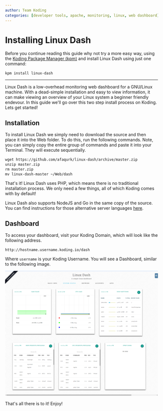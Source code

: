 ```yaml
---
author: Team Koding
categories: [developer tools, apache, monitoring, linux, web dashboard]
---
```


# Installing Linux Dash

Before you continue reading this guide why not try a more easy way, using the [Koding Package Manager (kpm)](http://learn.koding.com/guides/getting-started-kpm/) and install Linux Dash using just one command:

```
kpm install linux-dash
```

***

Linux Dash is a low-overhead monitoring web dashboard for a GNU/Linux
machine. With a dead-simple installation and easy to view information, it
can make viewing an overview of your Linux system a beginner friendly
endevour. In this guide we'll go over this two step install process on
Koding. Lets get started!

## Installation

To install Linux Dash we simply need to download the source and then
place it into the Web folder. To do this, run the following
commands. Note, you can simply copy the entire group of commands and
paste it into your Terminal. They will execute sequentially.

```
wget https://github.com/afaqurk/linux-dash/archive/master.zip
unzip master.zip
rm master.zip
mv linux-dash-master ~/Web/dash
```

That's it! Linux Dash uses PHP, which means there is no traditional
installation process. We only need a few things, all of which Koding
comes with by default!

Linux Dash also supports NodeJS and Go in the same copy of the source. You can find instructions for those alternative server languages [here](https://github.com/afaqurk/linux-dash).

## Dashboard

To access your dashboard, visit your Koding Domain, which will look like
the following address.

```
http://hostname.username.koding.io/dash
```

Where `username` is your Koding Username. You will see a Dashboard,
similar to the following image.

![Linux Dash](https://raw.githubusercontent.com/afaqurk/screenshots/master/linux-dash/system-status-full.png)

That's all there is to it! Enjoy!

[dash]: linuxdash.com
